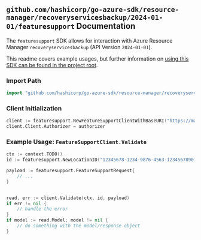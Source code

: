 
## `github.com/hashicorp/go-azure-sdk/resource-manager/recoveryservicesbackup/2024-01-01/featuresupport` Documentation

The `featuresupport` SDK allows for interaction with Azure Resource Manager `recoveryservicesbackup` (API Version `2024-01-01`).

This readme covers example usages, but further information on [using this SDK can be found in the project root](https://github.com/hashicorp/go-azure-sdk/tree/main/docs).

### Import Path

```go
import "github.com/hashicorp/go-azure-sdk/resource-manager/recoveryservicesbackup/2024-01-01/featuresupport"
```


### Client Initialization

```go
client := featuresupport.NewFeatureSupportClientWithBaseURI("https://management.azure.com")
client.Client.Authorizer = authorizer
```


### Example Usage: `FeatureSupportClient.Validate`

```go
ctx := context.TODO()
id := featuresupport.NewLocationID("12345678-1234-9876-4563-123456789012", "locationValue")

payload := featuresupport.FeatureSupportRequest{
	// ...
}


read, err := client.Validate(ctx, id, payload)
if err != nil {
	// handle the error
}
if model := read.Model; model != nil {
	// do something with the model/response object
}
```
